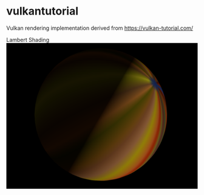# vulkantutorial

Vulkan rendering implementation derived from https://vulkan-tutorial.com/

Lambert Shading
![](vulkantutorial/result.PNG)
